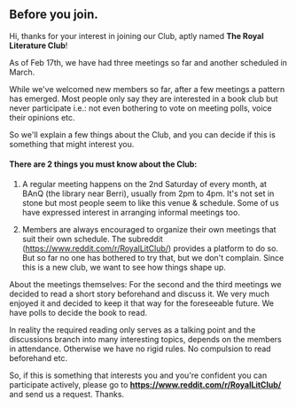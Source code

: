 ## Before you join.

Hi, thanks for your interest in joining our Club, aptly named **The Royal Literature Club**! 

As of Feb 17th, we have had three meetings so far and another scheduled in March.

While we've welcomed new members so far, after a few meetings a pattern has emerged. Most people only say they are interested in a book club but never participate i.e.: not even bothering to vote on meeting polls, voice their opinions etc.

So we'll explain a few things about the Club, and you can decide if this is something that might interest you.

#### There are 2 things you must know about the Club:

1) A regular meeting happens on the 2nd Saturday of every month, at BAnQ (the library near Berri), usually from 2pm to 4pm. It's not set in stone but most people seem to like this venue & schedule. Some of us have expressed interest in arranging informal meetings too. 

2) Members are always encouraged to organize their own meetings that suit their own schedule. The subreddit (https://www.reddit.com/r/RoyalLitClub/) provides a platform to do so. But so far no one has bothered to try that, but we don't complain. Since this is a new club, we want to see how things shape up.

About the meetings themselves: For the second and the third meetings we decided to read a short story beforehand and discuss it. We very much enjoyed it and decided to keep it that way for the foreseeable future. We have polls to decide the book to read.

In reality the required reading only serves as a talking point and the discussions branch into many interesting topics, depends on the members in attendance. Otherwise we have no rigid rules. No compulsion to read beforehand etc.

So, if this is something that interests you and you're confident you can participate actively, please go to **https://www.reddit.com/r/RoyalLitClub/** and send us a request. Thanks.
